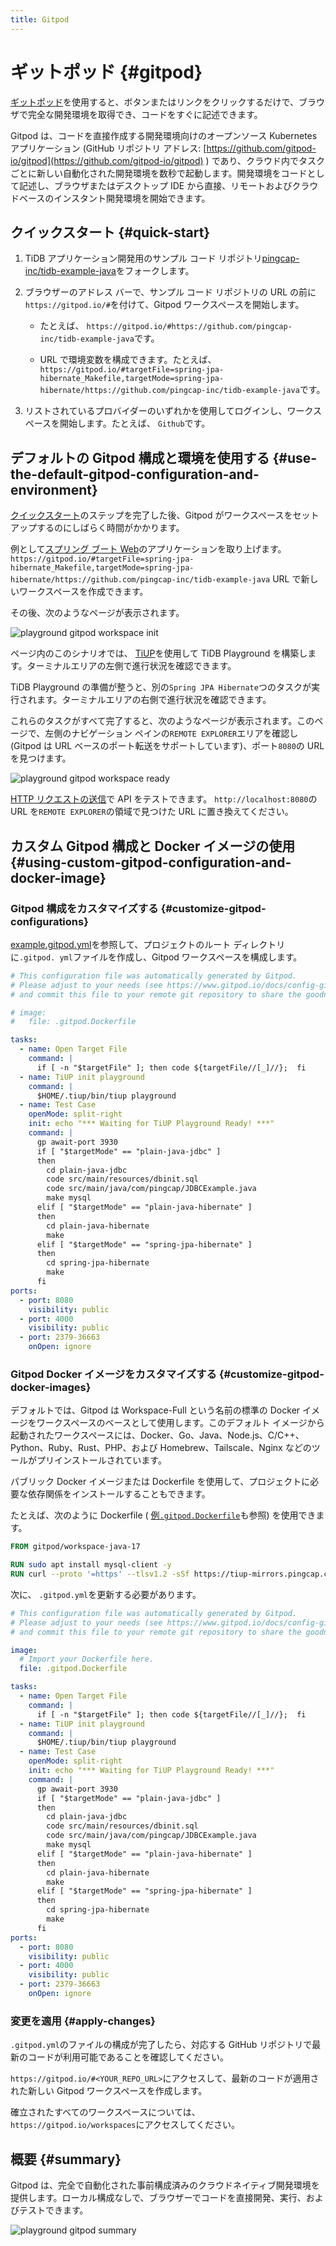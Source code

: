 ```yaml
---
title: Gitpod
---
```


<!-- markdownlint-disable MD029 -->

# ギットポッド {#gitpod}

[ギットポッド](https://www.gitpod.io/)を使用すると、ボタンまたはリンクをクリックするだけで、ブラウザで完全な開発環境を取得でき、コードをすぐに記述できます。

Gitpod は、コードを直接作成する開発環境向けのオープンソース Kubernetes アプリケーション (GitHub リポジトリ アドレス: [https://github.com/gitpod-io/gitpod](https://github.com/gitpod-io/gitpod) ) であり、クラウド内でタスクごとに新しい自動化された開発環境を数秒で起動します。開発環境をコードとして記述し、ブラウザまたはデスクトップ IDE から直接、リモートおよびクラウドベースのインスタント開発環境を開始できます。

## クイックスタート {#quick-start}

1.  TiDB アプリケーション開発用のサンプル コード リポジトリ[pingcap-inc/tidb-example-java](https://github.com/pingcap-inc/tidb-example-java)をフォークします。

2.  ブラウザーのアドレス バーで、サンプル コード リポジトリの URL の前に`https://gitpod.io/#`を付けて、Gitpod ワークスペースを開始します。

    -   たとえば、 `https://gitpod.io/#https://github.com/pingcap-inc/tidb-example-java`です。

    -   URL で環境変数を構成できます。たとえば、 `https://gitpod.io/#targetFile=spring-jpa-hibernate_Makefile,targetMode=spring-jpa-hibernate/https://github.com/pingcap-inc/tidb-example-java`です。

3.  リストされているプロバイダーのいずれかを使用してログインし、ワークスペースを開始します。たとえば、 `Github`です。

## デフォルトの Gitpod 構成と環境を使用する {#use-the-default-gitpod-configuration-and-environment}

[クイックスタート](#quick-start)のステップを完了した後、Gitpod がワークスペースをセットアップするのにしばらく時間がかかります。

例として[スプリング ブート Web](/develop/dev-guide-sample-application-spring-boot.md)のアプリケーションを取り上げます。 `https://gitpod.io/#targetFile=spring-jpa-hibernate_Makefile,targetMode=spring-jpa-hibernate/https://github.com/pingcap-inc/tidb-example-java` URL で新しいワークスペースを作成できます。

その後、次のようなページが表示されます。

![playground gitpod workspace init](https://download.pingcap.com/images/docs/develop/playground-gitpod-workspace-init.png)

ページ内のこのシナリオでは、 [TiUP](https://docs.pingcap.com/zh/tidb/stable/tiup-overview)を使用して TiDB Playground を構築します。ターミナルエリアの左側で進行状況を確認できます。

TiDB Playground の準備が整うと、別の`Spring JPA Hibernate`つのタスクが実行されます。ターミナルエリアの右側で進行状況を確認できます。

これらのタスクがすべて完了すると、次のようなページが表示されます。このページで、左側のナビゲーション ペインの`REMOTE EXPLORER`エリアを確認し (Gitpod は URL ベースのポート転送をサポートしています)、ポート`8080`の URL を見つけます。

![playground gitpod workspace ready](https://download.pingcap.com/images/docs/develop/playground-gitpod-workspace-ready.png)

[HTTP リクエストの送信](/develop/dev-guide-sample-application-spring-boot.md#step-6-http-requests)で API をテストできます。 `http://localhost:8080`の URL を`REMOTE EXPLORER`の領域で見つけた URL に置き換えてください。

## カスタム Gitpod 構成と Docker イメージの使用 {#using-custom-gitpod-configuration-and-docker-image}

### Gitpod 構成をカスタマイズする {#customize-gitpod-configurations}

[example.gitpod.yml](https://github.com/pingcap-inc/tidb-example-java/blob/main/.gitpod.yml)を参照して、プロジェクトのルート ディレクトリに`.gitpod. yml`ファイルを作成し、Gitpod ワークスペースを構成します。

```yml
# This configuration file was automatically generated by Gitpod.
# Please adjust to your needs (see https://www.gitpod.io/docs/config-gitpod-file)
# and commit this file to your remote git repository to share the goodness with others.

# image:
#   file: .gitpod.Dockerfile

tasks:
  - name: Open Target File
    command: |
      if [ -n "$targetFile" ]; then code ${targetFile//[_]//};  fi
  - name: TiUP init playground
    command: |
      $HOME/.tiup/bin/tiup playground
  - name: Test Case
    openMode: split-right
    init: echo "*** Waiting for TiUP Playground Ready! ***"
    command: |
      gp await-port 3930
      if [ "$targetMode" == "plain-java-jdbc" ]
      then
        cd plain-java-jdbc
        code src/main/resources/dbinit.sql
        code src/main/java/com/pingcap/JDBCExample.java
        make mysql
      elif [ "$targetMode" == "plain-java-hibernate" ]
      then
        cd plain-java-hibernate
        make
      elif [ "$targetMode" == "spring-jpa-hibernate" ]
      then
        cd spring-jpa-hibernate
        make
      fi
ports:
  - port: 8080
    visibility: public
  - port: 4000
    visibility: public
  - port: 2379-36663
    onOpen: ignore
```

### Gitpod Docker イメージをカスタマイズする {#customize-gitpod-docker-images}

デフォルトでは、Gitpod は Workspace-Full という名前の標準の Docker イメージをワークスペースのベースとして使用します。このデフォルト イメージから起動されたワークスペースには、Docker、Go、Java、Node.js、C/C++、Python、Ruby、Rust、PHP、および Homebrew、Tailscale、Nginx などのツールがプリインストールされています。

パブリック Docker イメージまたは Dockerfile を使用して、プロジェクトに必要な依存関係をインストールすることもできます。

たとえば、次のように Dockerfile ( [例`.gitpod.Dockerfile`](https://github.com/pingcap-inc/tidb-example-java/blob/main/.gitpod.Dockerfile)も参照) を使用できます。

```dockerfile
FROM gitpod/workspace-java-17

RUN sudo apt install mysql-client -y
RUN curl --proto '=https' --tlsv1.2 -sSf https://tiup-mirrors.pingcap.com/install.sh | sh
```

次に、 `.gitpod.yml`を更新する必要があります。

```yml
# This configuration file was automatically generated by Gitpod.
# Please adjust to your needs (see https://www.gitpod.io/docs/config-gitpod-file)
# and commit this file to your remote git repository to share the goodness with others.

image:
  # Import your Dockerfile here.
  file: .gitpod.Dockerfile

tasks:
  - name: Open Target File
    command: |
      if [ -n "$targetFile" ]; then code ${targetFile//[_]//};  fi
  - name: TiUP init playground
    command: |
      $HOME/.tiup/bin/tiup playground
  - name: Test Case
    openMode: split-right
    init: echo "*** Waiting for TiUP Playground Ready! ***"
    command: |
      gp await-port 3930
      if [ "$targetMode" == "plain-java-jdbc" ]
      then
        cd plain-java-jdbc
        code src/main/resources/dbinit.sql
        code src/main/java/com/pingcap/JDBCExample.java
        make mysql
      elif [ "$targetMode" == "plain-java-hibernate" ]
      then
        cd plain-java-hibernate
        make
      elif [ "$targetMode" == "spring-jpa-hibernate" ]
      then
        cd spring-jpa-hibernate
        make
      fi
ports:
  - port: 8080
    visibility: public
  - port: 4000
    visibility: public
  - port: 2379-36663
    onOpen: ignore
```

### 変更を適用 {#apply-changes}

`.gitpod.yml`のファイルの構成が完了したら、対応する GitHub リポジトリで最新のコードが利用可能であることを確認してください。

`https://gitpod.io/#<YOUR_REPO_URL>`にアクセスして、最新のコードが適用された新しい Gitpod ワークスペースを作成します。

確立されたすべてのワークスペースについては、 `https://gitpod.io/workspaces`にアクセスしてください。

## 概要 {#summary}

Gitpod は、完全で自動化された事前構成済みのクラウドネイティブ開発環境を提供します。ローカル構成なしで、ブラウザーでコードを直接開発、実行、およびテストできます。

![playground gitpod summary](https://download.pingcap.com/images/docs/develop/playground-gitpod-summary.png)
